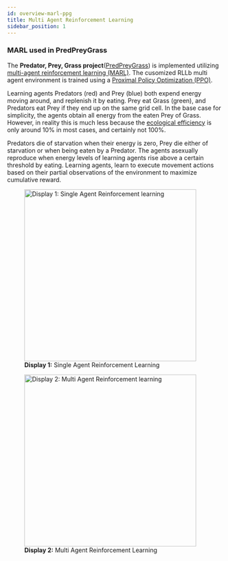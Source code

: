 ```yaml
---
id: overview-marl-ppg
title: Multi Agent Reinforcement Learning
sidebar_position: 1
---
```

### MARL used in PredPreyGrass

The **Predator, Prey, Grass project**([PredPreyGrass](https://github.com/doesburg11/PredPreyGrass)) is implemented utilizing [multi-agent reinforcement learning (MARL)](https://en.wikipedia.org/wiki/Multi-agent_reinforcement_learning). The cusomized RLLb multi agent environment is trained using a [Proximal Policy Optimization (PPO)](https://en.wikipedia.org/wiki/Proximal_policy_optimization). 


Learning agents Predators (red) and Prey (blue) both expend energy moving around, and replenish it by eating. Prey eat Grass (green), and Predators eat Prey if they end up on the same grid cell. In the base case for simplicity, the agents obtain all energy from the eaten Prey of Grass. However, in reality this is much less because the [ecological efficiency](https://en.wikipedia.org/wiki/Ecological_efficiency) is only around 10% in most cases, and certainly not 100%.

Predators die of starvation when their energy is zero, Prey die either of starvation or when being eaten by a Predator. The agents asexually reproduce when energy levels of learning agents rise above a certain threshold by eating. Learning agents, learn to execute movement actions based on their partial observations of the environment to maximize cumulative reward.

<figure style={{ textAlign: 'center' }}>
  <img src="/img/marl/display-1.jpg" alt="Display 1: Single Agent Reinforcement learning" width="400" />
  <figcaption><strong>Display 1:</strong> Single Agent Reinforcement Learning</figcaption>
</figure>
<figure style={{ textAlign: 'center' }}>
  <img src="/img/marl/display-2.jpg" alt="Display 2: Multi Agent Reinforcement learning" width="400" />
  <figcaption><strong>Display 2:</strong> Multi Agent Reinforcement Learning</figcaption>
</figure>




  




